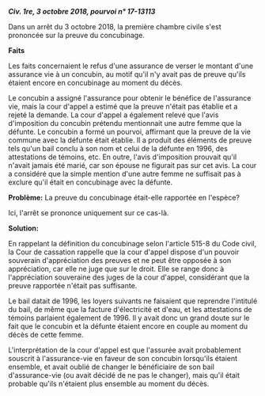 ***Civ. 1re, 3 octobre 2018, pourvoi n° 17-13113***

Dans un arrêt du 3 octobre 2018, la première chambre civile s'est prononcée sur la preuve du concubinage.

**Faits**

Les faits concernaient le refus d'une assurance de verser le montant d'une assurance vie à un concubin, au motif qu'il n'y avait pas de preuve qu'ils étaient encore en concubinage au moment du décès. 

Le concubin a assigné l'assurance pour obtenir le bénéfice de l'assurance vie, mais la cour d'appel a estimé que la preuve n'était pas établie et a rejeté la demande. La cour d'appel a également relevé que l'avis d'imposition du concubin prétendu mentionnait une autre femme que la défunte. Le concubin a formé un pourvoi, affirmant que la preuve de la vie commune avec la défunte était établie. Il a produit des éléments de preuve tels qu'un bail conclu à son nom et celui de la défunte en 1996, des attestations de témoins, etc. En outre, l'avis d'imposition prouvait qu'il n'avait jamais été marié, car son épouse ne figurait pas sur cet avis. La cour a considéré que la simple mention d'une autre femme ne suffisait pas à exclure qu'il était en concubinage avec la défunte.

**Problème:** 
La preuve du concubinage était-elle rapportée en l'espèce?

Ici, l'arrêt se prononce uniquement sur ce cas-là.

**Solution:**

En rappelant la définition du concubinage selon l'article 515-8 du Code civil, la Cour de cassation rappelle que la cour d'appel dispose d'un pouvoir souverain d'appréciation des preuves et ne peut être opposée à son appréciation, car elle ne juge que sur le droit. Elle se range donc à l'appréciation souveraine des juges de la cour d'appel, considérant que la preuve rapportée n'était pas suffisante. 

Le bail datait de 1996, les loyers suivants ne faisaient que reprendre l'intitulé du bail, de même que la facture d'électricité et d'eau, et les attestations de témoins parlaient également de 1996. Il y avait donc un grand doute sur le fait que le concubin et la défunte étaient encore en couple au moment du décès de cette femme. 

L'interprétation de la cour d'appel est que l'assurée avait probablement souscrit à l'assurance-vie en faveur de son concubin lorsqu'ils étaient ensemble, et avait oublié de changer le bénéficiaire de son bail d'assurance-vie (ou avait décidé de ne pas le changer), mais qu'il était probable qu'ils n'étaient plus ensemble au moment du décès.